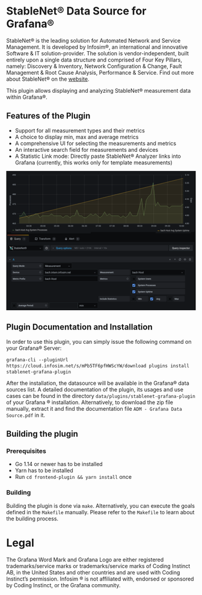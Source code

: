 # StableNet® Data Source for Grafana®

StableNet® is the leading solution for Automated Network and Service Management. It is developed by Infosim®, an international and innovative Software & IT solution-provider.
The solution is vendor-independent, built entirely upon a single data structure and comprised of Four Key Pillars, namely: Discovery & Inventory, Network Configuration & Change, Fault Management & Root Cause Analysis, Performance & Service.
Find out more about StableNet® on the [website](https://www.infosim.net/stablenet/).

This plugin allows displaying and analyzing StableNet® measurement data within Grafana®.

Features of the Plugin
---

* Support for all measurement types and their metrics
* A choice to display min, max and average metrics
* A comprehensive UI for selecting the measurements and metrics
* An interactive search field for measurements and devices
* A Statistic Link mode: Directly paste StableNet® Analyzer links into Grafana (currently, this works only for 
  template measurements)

![Measurement Mode of the Plugin](preview.png "Measurement Mode of the Plugin")

## Plugin Documentation and Installation

In order to use this plugin, you can simply issue the following command on your Grafana® Server:

```shell
grafana-cli --pluginUrl https://cloud.infosim.net/s/mPb5TF6pfHWScYW/download plugins install stablenet-grafana-plugin
```

After the installation, the datasource will be available in the Grafana® data sources list. A detailed documentation
of the plugin, its usages and use cases can be found in the directory `data/plugins/stablenet-grafana-plugin` of
your Grafana ® installation. Alternatively, to download the zip file manually, extract it and find the documentation
file `ADM - Grafana Data Source.pdf` in it.

## Building the plugin

### Prerequisites

- Go 1.14 or newer has to be installed
- Yarn has to be installed
- Run `cd frontend-plugin && yarn install` once

### Building

Building the plugin is done via `make`. Alternatively, you can execute the goals defined in the `Makefile` manually.
Please refer to the `Makefile` to learn about the building process.

# Legal

The Grafana Word Mark and Grafana Logo are either registered trademarks/service marks or
trademarks/service marks of Coding Instinct AB, in the United States and other countries and are used
with Coding Instinct’s permission. Infosim ® is not affiliated with, endorsed or sponsored by Coding Instinct,
or the Grafana community.

